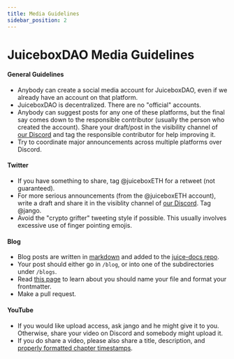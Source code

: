 ```yaml
---
title: Media Guidelines
sidebar_position: 2
---
```


# JuiceboxDAO Media Guidelines

#### General Guidelines

- Anybody can create a social media account for JuiceboxDAO, even if we already have an account on that platform.
- JuiceboxDAO is decentralized. There are no "official" accounts.
- Anybody can suggest posts for any one of these platforms, but the final say comes down to the responsible contributor (usually the person who created the account). Share your draft/post in the visibility channel of [our Discord](https://discord.gg/juicebox) and tag the responsible contributor for help improving it.
- Try to coordinate major announcements across multiple platforms over Discord.

#### Twitter

- If you have something to share, tag @juiceboxETH for a retweet (not guaranteed).
- For more serious announcements (from the @juiceboxETH account), write a draft and share it in the visiblity channel of [our Discord](https://discord.gg/juicebox). Tag @jango.
- Avoid the "crypto grifter" tweeting style if possible. This usually involves excessive use of finger pointing emojis.

#### Blog

- Blog posts are written in [markdown](https://www.markdownguide.org/) and added to the [juice-docs repo](https://github.com/jbx-protocol/juice-docs).
- Your post should either go in `/blog`, or into one of the subdirectories under `/blogs`.
- Read [this page](https://docusaurus.io/docs/blog) to learn about you should name your file and format your frontmatter.
- Make a pull request.

#### YouTube

- If you would like upload access, ask jango and he might give it to you. Otherwise, share your video on Discord and somebody might upload it.
- If you do share a video, please also share a title, description, and [properly formatted chapter timestamps](https://support.google.com/youtube/answer/9884579).
